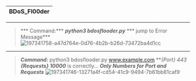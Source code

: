 |BDoS_Fl00der|
|---|
---
> *** Command:*** ***python3 bdosflooder.py*** 
> *** jump to Error Message***
![197341758-a47d764e-0d76-4b2b-b26d-73472ba4d1cc](https://user-images.githubusercontent.com/109308073/201525566-4a57260b-c5e5-413b-9822-3405bec10643.jpg)
---
> ***Command:*** python3 bdosflooder.py www.example.com ***{Port} 443* ***{Requests} 10000*** is correctly...
> ***Only Numbers for Port and Requests***
![197341746-13271a4f-cd54-41c9-9494-7b61bb81caf9](https://user-images.githubusercontent.com/109308073/201525569-2ef69a82-ad37-40d6-ac3c-b210669ebca7.jpg)
